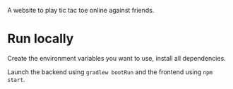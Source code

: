 A website to play tic tac toe online against friends.

# Run locally

Create the environment variables you want to use, install all dependencies.

Launch the backend using `gradlew bootRun` and the frontend using `npm start`.
